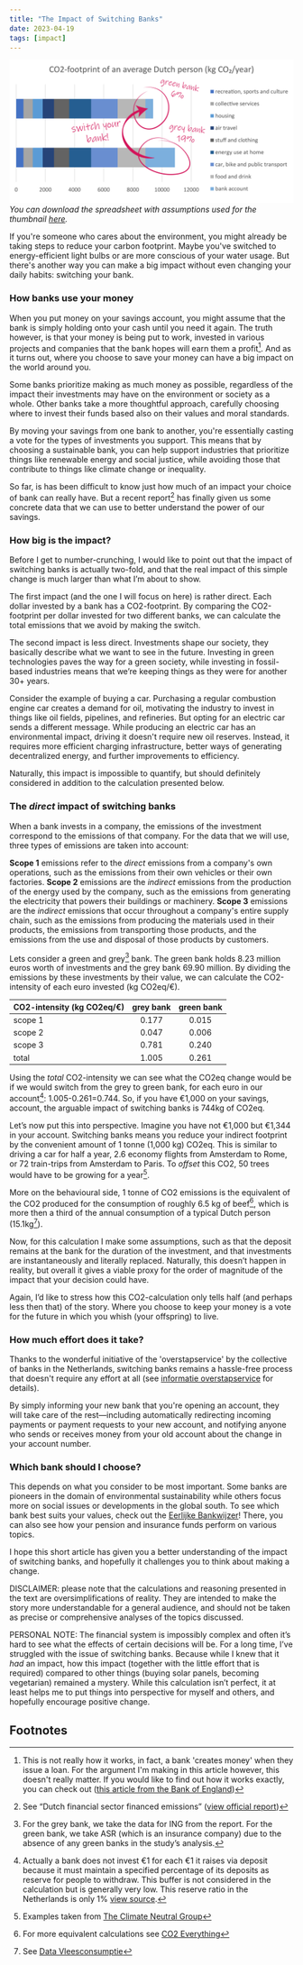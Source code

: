 ```yaml
---
title: "The Impact of Switching Banks"
date: 2023-04-19
tags: [impact]
---
```

![the power of switching banks.png](https://raw.githubusercontent.com/willem-klok/willem-klok.github.io/master/images/the%20power%20of%20switching%20banks.png)
*You can download the spreadsheet with assumptions used for the thumbnail [here](https://github.com/willem-klok/willem-klok.github.io/blob/73e70a02d52d3e7b25522878ec1a877a986afd36/files/calculation_switching_banks.xlsx).*

If you're someone who cares about the environment, you might already be taking steps to reduce your carbon footprint. Maybe you've switched to energy-efficient light bulbs or are more conscious of your water usage. But there's another way you can make a big impact without even changing your daily habits: switching your bank.

### How banks use your money

When you put money on your savings account, you might assume that the bank is simply holding onto your cash until you need it again. The truth however, is that your money is being put to work, invested in various projects and companies that the bank hopes will earn them a profit[^1]. And as it turns out, where you choose to save your money can have a big impact on the world around you.

Some banks prioritize making as much money as possible, regardless of the impact their investments may have on the environment or society as a whole. Other banks take a more thoughtful approach, carefully choosing where to invest their funds based also on their values and moral standards.

By moving your savings from one bank to another, you're essentially casting a vote for the types of investments you support. This means that by choosing a sustainable bank, you can help support industries that prioritize things like renewable energy and social justice, while avoiding those that contribute to things like climate change or inequality.

So far, is has been difficult to know just how much of an impact your choice of bank can really have. But a recent report[^2] has finally given us some concrete data that we can use to better understand the power of our savings.

### How big is the impact?

Before I get to number-crunching, I would like to point out that the impact of switching banks is actually two-fold, and that the real impact of this simple change is much larger than what I’m about to show.

The first impact (and the one I will focus on here) is rather direct. Each dollar invested by a bank has a CO2-footprint. By comparing the CO2-footprint per dollar invested for two different banks, we can calculate the total emissions that we avoid by making the switch.

The second impact is less direct. Investments shape our society, they basically describe what we want to see in the future. Investing in green technologies paves the way for a green society, while investing in fossil-based industries means that we’re keeping things as they were for another 30+ years.

Consider the example of buying a car. Purchasing a regular combustion engine car creates a demand for oil, motivating the industry to invest in things like oil fields, pipelines, and refineries. But opting for an electric car sends a different message. While producing an electric car has an environmental impact, driving it doesn't require new oil reserves. Instead, it requires more efficient charging infrastructure, better ways of generating decentralized energy, and further improvements to efficiency.

Naturally, this impact is impossible to quantify, but should definitely considered in addition to the calculation presented below.

### The *direct* impact of switching banks

When a bank invests in a company, the emissions of the investment correspond to the emissions of that company. For the data that we will use, three types of emissions are taken into account: 

**Scope 1** emissions refer to the *direct* emissions from a company's own operations, such as the emissions from their own vehicles or their own factories. **Scope 2** emissions are the *indirect* emissions from the production of the energy used by the company, such as the emissions from generating the electricity that powers their buildings or machinery. **Scope 3** emissions are the *indirect* emissions that occur throughout a company's entire supply chain, such as the emissions from producing the materials used in their products, the emissions from transporting those products, and the emissions from the use and disposal of those products by customers.

Lets consider a green and grey[^3] bank. The green bank holds 8.23 million euros worth of investments and the grey bank 69.90 million. By dividing the emissions by these investments by their value, we can calculate the CO2-intensity of each euro invested (kg CO2eq/€).

| CO2-intensity (kg CO2eq/€) | grey bank | green bank |
| :--- | :---: | :---: |
| scope 1 | 0.177 | 0.015 |
| scope 2 | 0.047 | 0.006 |
| scope 3 | 0.781 | 0.240 |
| total | 1.005 | 0.261 |

Using the *total* CO2-intensity we can see what the CO2eq change would be if we would switch from the grey to green bank, for each euro in our account[^4]: 1.005-0.261=0.744. So, if you have €1,000 on your savings, account, the arguable impact of switching banks is 744kg of CO2eq.

Let’s now put this into perspective. Imagine you have not €1,000 but €1,344 in your account. Switching banks means you reduce your indirect footprint by the convenient amount of 1 tonne (1,000 kg) CO2eq. This is similar to driving a car for half a year, 2.6 economy flights from Amsterdam to Rome, or 72 train-trips from Amsterdam to Paris. To *offset* this CO2, 50 trees would have to be growing for a year[^5].

More on the behavioural side, 1 tonne of CO2 emissions is the equivalent of the CO2 produced for the consumption of roughly 6.5 kg of beef[^6], which is more then a third of the annual consumption of a typical Dutch person (15.1kg[^7]).

Now, for this calculation I make some assumptions, such as that the deposit remains at the bank for the duration of the investment, and that investments are instantaneously and literally replaced. Naturally, this doesn’t happen in reality, but overall it gives a viable proxy for the order of magnitude of the impact that your decision could have.

Again, I’d like to stress how this CO2-calculation only tells half (and perhaps less then that) of the story. Where you choose to keep your money is a vote for the future in which you whish (your offspring) to live.

### How much effort does it take?

Thanks to the wonderful initiative of the 'overstapservice' by the collective of banks in the Netherlands, switching banks remains a hassle-free process that doesn't require any effort at all (see [informatie overstapservice](https://www.overstapservice.nl/) for details).

By simply informing your new bank that you're opening an account, they will take care of the rest—including automatically redirecting incoming payments or payment requests to your new account, and notifying anyone who sends or receives money from your old account about the change in your account number.

### Which bank should I choose?

This depends on what you consider to be most important. Some banks are pioneers in the domain of environmental sustainability while others focus more on social issues or developments in the global south. To see which bank best suits your values, check out the [Eerlijke Bankwijzer](https://eerlijkegeldwijzer.nl/bankwijzer/)! There, you can also see how your pension and insurance funds perform on various topics.

I hope this short article has given you a better understanding of the impact of switching banks, and hopefully it challenges you to think about making a change.

DISCLAIMER: please note that the calculations and reasoning presented in the text are oversimplifications of reality. They are intended to make the story more understandable for a general audience, and should not be taken as precise or comprehensive analyses of the topics discussed.

PERSONAL NOTE: The financial system is impossibly complex and often it’s hard to see what the effects of certain decisions will be. For a long time, I’ve struggled with the issue of switching banks. Because while I knew that it *had* an impact, how this impact (together with the little effort that is required) compared to other things (buying solar panels, becoming vegetarian) remained a mystery. While this calculation isn’t perfect, it at least helps me to put things into perspective for myself and others, and hopefully encourage positive change.

## Footnotes
[^1]: This is not really how it works, in fact, a bank 'creates money' when they issue a loan. For the argument I'm making in this article however, this doesn't really matter. If you would like to find out how it works exactly, you can check out ([this article from the Bank of England]([https://www.banktrack.org/download/dutch_financial_sector_financed_emissions/221021_profundo_financed_emissions_of_the_dutch_financial_sector.pdf#:~:text=Together%20the%20selected%20Dutch%20financial,estimated%20a%20further%20596%20MtCO2e.](https://www.bankofengland.co.uk/-/media/boe/files/quarterly-bulletin/2014/money-creation-in-the-modern-economy)))
[^2]: See “Dutch financial sector financed emissions” ([view official report](https://www.banktrack.org/download/dutch_financial_sector_financed_emissions/221021_profundo_financed_emissions_of_the_dutch_financial_sector.pdf#:~:text=Together%20the%20selected%20Dutch%20financial,estimated%20a%20further%20596%20MtCO2e.))
[^3]: For the grey bank, we take the data for ING from the report. For the green bank, we take ASR (which is an insurance company) due to the absence of any green banks in the study’s analysis.
[^4]: Actually a bank does not invest €1 for each €1 it raises via deposit because it must maintain a specified percentage of its deposits as reserve for people to withdraw. This buffer is not considered in the calculation but is generally very low. This reserve ratio in the Netherlands is only 1% [view source](https://www.ceicdata.com/en/indicator/netherlands/reserve-requirement-ratio).
[^5]: Examples taken from [The Climate Neutral Group](https://www.climateneutralgroup.com/en/news/what-exactly-is-1-tonne-of-co2/)
[^6]: For more equivalent calculations see [CO2 Everything](https://www.co2everything.com/)
[^7]: See [Data Vleesconsumptie](https://www.wur.nl/nl/dossiers/dossier/vleesconsumptie.htm#:~:text=De%20gemiddelde%20Nederlander%20eet%20zo,wordt%20als%20vlees%20en%20vleeswaren.)
